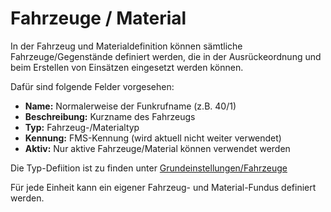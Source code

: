 # Fahrzeuge / Material

In der Fahrzeug und Materialdefinition können sämtliche Fahrzeuge/Gegenstände definiert werden, die in der 
Ausrückeordnung und beim Erstellen von Einsätzen eingesetzt werden können.

Dafür sind folgende Felder vorgesehen:

* **Name:** Normalerweise der Funkrufname (z.B. 40/1)
* **Beschreibung:** Kurzname des Fahrzeugs
* **Typ:** Fahrzeug-/Materialtyp
* **Kennung:** FMS-Kennung (wird aktuell nicht weiter verwendet)
* **Aktiv:** Nur aktive Fahrzeuge/Material können verwendet werden

Die Typ-Defiition ist zu finden unter [Grundeinstellungen/Fahrzeuge](/admin/settings/cars)

Für jede Einheit kann ein eigener Fahrzeug- und Material-Fundus definiert werden.
